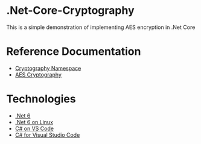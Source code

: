 # .Net-Core-Cryptography
This is a simple demonstration of implementing AES encryption in .Net Core

# Reference Documentation
 * <a href="https://docs.microsoft.com/en-us/dotnet/api/system.security.cryptography?view=net-6.0" target="_blank"> Cryptography Namespace</a>
 * <a href="https://docs.microsoft.com/en-us/dotnet/api/system.security.cryptography.aes?view=net-6.0" target="_blank"> AES Cryptography </a>
# Technologies
 * <a href="https://dotnet.microsoft.com/en-us/download/dotnet/6.0" target="_blank"> .Net 6 </a>
 * <a href="https://docs.microsoft.com/en-us/dotnet/core/install/linux?WT.mc_id=dotnet-35129-website" target="_blank"> .Net 6 on Linux </a>
 * <a href="https://code.visualstudio.com/docs/languages/csharp" target="_blank"> C# on VS Code </a>
 * <a href="https://marketplace.visualstudio.com/items?itemName=ms-dotnettools.csharp" target="_blank"> C# for Visual Studio Code </a>

 
